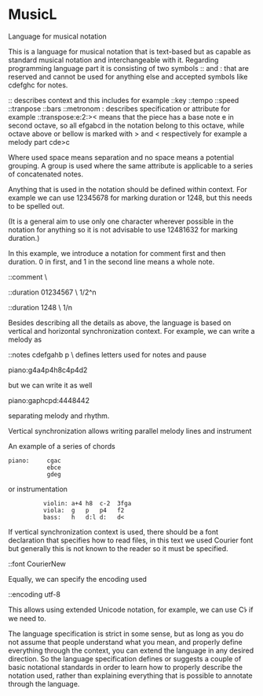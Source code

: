 # MusicL
Language for musical notation

This is a language for musical notation that is text-based but as capable as standard musical notation and interchangeable with it.
Regarding programming language part it is consisting of two symbols :: and : that are reserved and cannot be used for anything else and accepted symbols like cdefghc for notes.

:: describes context and this includes for example ::key ::tempo ::speed ::tranpose ::bars ::metronom
: describes specification or attribute for example ::transpose:e:2:>< means that the piece has a base note e in second octave, so all efgabcd in the notation belong to this octave, while octave above or bellow is marked with > and < respectively for example a melody part cde>c

Where used space means separation and no space means a potential grouping. A group is used where the same attribute is applicable to a series of concatenated notes.

Anything that is used in the notation should be defined within context. For example we can use 12345678 for marking duration or 1248, but this needs to be spelled out.

(It is a general aim to use only one character wherever possible in the notation for anything so it is not advisable to use 12481632 for marking duration.)

In this example, we introduce a notation for comment first and then duration. 0 in first, and 1 in the second line means a whole note.

::comment \

::duration 01234567 \ 1/2^n

::duration 1248    \ 1/n

Besides describing all the details as above, the language is based on vertical and horizontal synchronization context. For example, we can write a melody as

::notes cdefgahb p \ defines letters used for notes and pause

piano:g4a4p4h8c4p4d2

but we can write it as well

piano:gaphcpd:4448442

separating melody and rhythm.

Vertical synchronization allows writing parallel melody lines and instrument

An example of a series of chords

    piano:     cgac
               ebce
               gdeg

or instrumentation

              violin: a+4 h8  c-2  3fga 
              viola:  g   p   p4   f2
              bass:   h   d:l d:   d<

If vertical synchronization context is used, there should be a font declaration that specifies how to read files, in this text we used Courier font but generally this is not known to the reader so it must be specified.

::font CourierNew

Equally, we can specify the encoding used

::encoding utf-8

This allows using extended Unicode notation, for example, we can use C𝄳 if we need to.

The language specification is strict in some sense, but as long as you do not assume that people understand what you mean, and properly define everything through the context, you can extend the language in any desired direction. So the language specification defines or suggests a couple of basic notational standards in order to learn how to properly describe the notation used, rather than explaining everything that is possible to annotate through the language.
